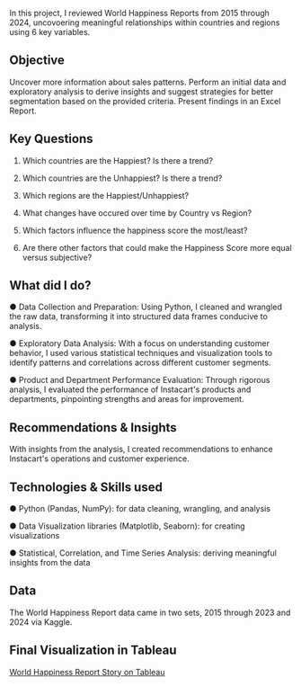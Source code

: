 In this project, I reviewed World Happiness Reports from 2015 through 2024, uncovoering meaningful relationships within countries and regions using 6 key variables.

## Objective
Uncover more information about sales patterns. Perform an initial data and exploratory analysis to derive insights and suggest strategies for better segmentation based on
the provided criteria. Present findings in an Excel Report.

## Key Questions
1. Which countries are the Happiest? Is there a trend?

2. Which countries are the Unhappiest? Is there a trend?

3. Which regions are the Happiest/Unhappiest?

4. What changes have occured over time by Country vs Region?

5. Which factors influence the happiness score the most/least?

6. Are there other factors that could make the Happiness Score more equal versus subjective?

## What did I do?
● Data Collection and Preparation: Using Python, I cleaned and wrangled the raw data, transforming it into structured data frames conducive to analysis.

● Exploratory Data Analysis: With a focus on understanding customer behavior, I used various statistical techniques and visualization tools to identify patterns and correlations across different customer segments.

● Product and Department Performance Evaluation: Through rigorous analysis, I evaluated the performance of Instacart's products and departments, pinpointing strengths and areas for improvement.

## Recommendations & Insights
With insights from the analysis, I created recommendations to enhance Instacart's operations and customer experience.

## Technologies & Skills used
● Python (Pandas, NumPy): for data cleaning, wrangling, and analysis

● Data Visualization libraries (Matplotlib, Seaborn): for creating visualizations

● Statistical, Correlation, and Time Series Analysis: deriving meaningful insights from the data

## Data
The World Happiness Report data came in two sets, 2015 through 2023 and 2024 via Kaggle.

## Final Visualization in Tableau
[World Happiness Report Story on Tableau](https://public.tableau.com/shared/WNJPCJ6G6?:display_count=n&:origin=viz_share_link)

